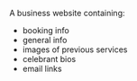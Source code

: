 A business website containing:
* booking info
* general info
* images of previous services
* celebrant bios
* email links
